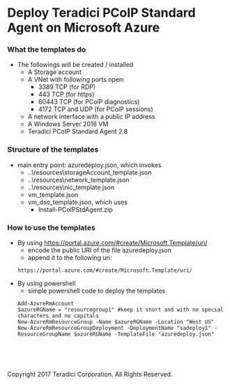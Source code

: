# Deploy Teradici PCoIP Standard Agent on Microsoft Azure

### What the templates do
- The followings will be created / installed 
	* A Storage account
	* A VNet with following ports open:
	  * 3389 TCP (for RDP)
	  * 443 TCP (for https)
	  * 60443 TCP (for PCoIP diagnostics)
	  * 4172 TCP and UDP (for PCoIP sessions)
	* A network interface with a public IP address
	* A Windows Server 2016 VM
	* Teradici PCoIP Standard Agent 2.8

### Structure of the templates
- main entry point: azuredeploy.json, which invokes
	* ..\resources\storageAccount_template.json
	* ..\resources\network_template.json
	* ..\resources\nic_template.json
	* vm_template.json
	* vm_dsc_template.json, which uses
	  * Install-PCoIPStdAgent.zip

### How to use the templates
- By using https://portal.azure.com/#create/Microsoft.Template/uri/
	* encode the public URI of the file azuredeploy.json
	* append it to the following uri:
	```
    https://portal.azure.com/#create/Microsoft.Template/uri/
    ```
- By using powershell
	* simple powershell code to deploy the templates
    ```
	Add-AzureRmAccount
	$azureRGName = "resourcegroup1" #keep it short and with no special characters and no capitals
	New-AzureRmResourceGroup -Name $azureRGName -Location "West US"
	New-AzureRmResourceGroupDeployment -DeploymentName "sadeploy1" -ResourceGroupName $azureRGName -TemplateFile "azuredeploy.json"
    ```

  
<p>&nbsp;</p>
<p>&nbsp;</p>
Copyright 2017 Teradici Corporation. All Rights Reserved.